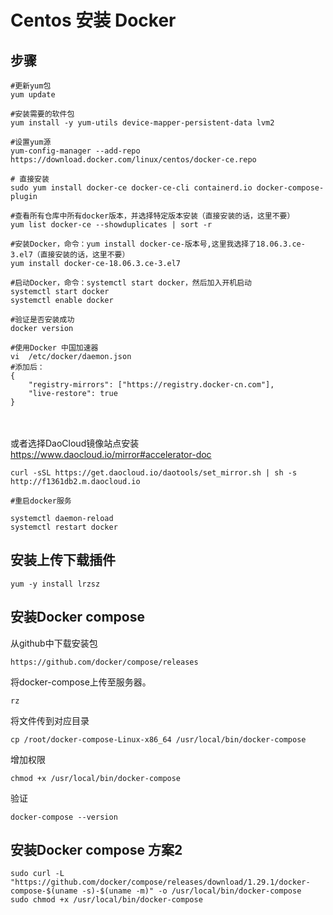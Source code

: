 # Centos 安装 Docker

## 步骤

	#更新yum包
	yum update
	
	#安装需要的软件包
	yum install -y yum-utils device-mapper-persistent-data lvm2
	
	#设置yum源
	yum-config-manager --add-repo https://download.docker.com/linux/centos/docker-ce.repo
	
	# 直接安装
	sudo yum install docker-ce docker-ce-cli containerd.io docker-compose-plugin
	
	#查看所有仓库中所有docker版本，并选择特定版本安装（直接安装的话，这里不要）
	yum list docker-ce --showduplicates | sort -r
	
	#安装Docker，命令：yum install docker-ce-版本号,这里我选择了18.06.3.ce-3.el7（直接安装的话，这里不要）
	yum install docker-ce-18.06.3.ce-3.el7
	
	#启动Docker，命令：systemctl start docker，然后加入开机启动
	systemctl start docker
	systemctl enable docker
	
	#验证是否安装成功
	docker version
	
	#使用Docker 中国加速器
	vi  /etc/docker/daemon.json
	#添加后：
	{
	    "registry-mirrors": ["https://registry.docker-cn.com"],
	    "live-restore": true
	}


​	
​	
或者选择DaoCloud镜像站点安装 https://www.daocloud.io/mirror#accelerator-doc

	curl -sSL https://get.daocloud.io/daotools/set_mirror.sh | sh -s http://f1361db2.m.daocloud.io
	
	#重启docker服务
	
	systemctl daemon-reload
	systemctl restart docker


## 安装上传下载插件

	yum -y install lrzsz


## 安装Docker compose

从github中下载安装包

	https://github.com/docker/compose/releases

将docker-compose上传至服务器。

	rz

将文件传到对应目录

	cp /root/docker-compose-Linux-x86_64 /usr/local/bin/docker-compose


增加权限

	chmod +x /usr/local/bin/docker-compose

验证

	docker-compose --version





## 安装Docker compose 方案2



```
sudo curl -L "https://github.com/docker/compose/releases/download/1.29.1/docker-compose-$(uname -s)-$(uname -m)" -o /usr/local/bin/docker-compose
sudo chmod +x /usr/local/bin/docker-compose
```

